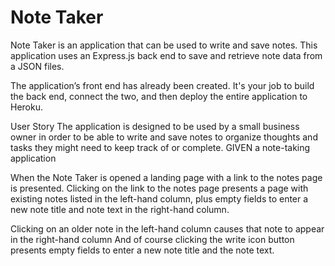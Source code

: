 # Note Taker

Note Taker is an application that can be used to write and save notes. This application uses an Express.js back end to save and retrieve note data from a JSON files.

The application’s front end has already been created. It's your job to build the back end, connect the two, and then deploy the entire application to Heroku.

User Story
The application is designed to be used by a small business owner in order to be able to write and save notes to organize thoughts and tasks they might need to keep track of or complete. 
GIVEN a note-taking application

When the Note Taker is opened a landing page with a link to the notes page is presented.
Clicking on the link to the notes page presents a page with existing notes listed in the left-hand column, plus empty fields to enter a new note title and note text in the right-hand column.

Clicking on an older note in the left-hand column causes that note to appear in the right-hand column
And of course clicking the write icon button presents empty fields to enter a new note title and the note text.